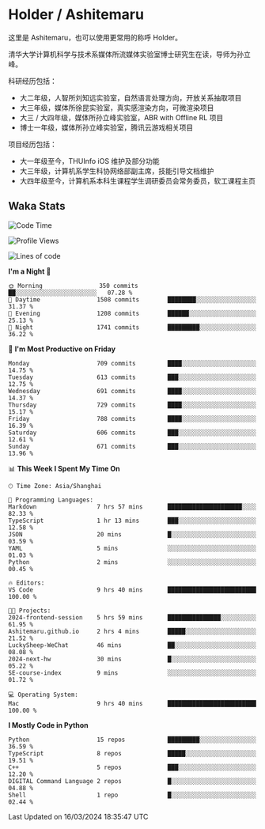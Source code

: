 # Holder / Ashitemaru

这里是 Ashitemaru，也可以使用更常用的称呼 Holder。

清华大学计算机科学与技术系媒体所流媒体实验室博士研究生在读，导师为孙立峰。

科研经历包括：

- 大二年级，人智所刘知远实验室，自然语言处理方向，开放关系抽取项目
- 大三年级，媒体所徐昆实验室，真实感渲染方向，可微渲染项目
- 大三 / 大四年级，媒体所孙立峰实验室，ABR with Offline RL 项目
- 博士一年级，媒体所孙立峰实验室，腾讯云游戏相关项目

项目经历包括：

- 大一年级至今，THUInfo iOS 维护及部分功能
- 大三年级，计算机系学生科协网络部副主席，技能引导文档维护
- 大四年级至今，计算机系本科生课程学生调研委员会常务委员，软工课程主页

## Waka Stats

<!--START_SECTION:waka-->
![Code Time](http://img.shields.io/badge/Code%20Time-1%2C037%20hrs%2039%20mins-blue)

![Profile Views](http://img.shields.io/badge/Profile%20Views-7-blue)

![Lines of code](https://img.shields.io/badge/From%20Hello%20World%20I%27ve%20Written-3.5%20million%20lines%20of%20code-blue)

**I'm a Night 🦉** 

```text
🌞 Morning                350 commits         ██░░░░░░░░░░░░░░░░░░░░░░░   07.28 % 
🌆 Daytime                1508 commits        ████████░░░░░░░░░░░░░░░░░   31.37 % 
🌃 Evening                1208 commits        ██████░░░░░░░░░░░░░░░░░░░   25.13 % 
🌙 Night                  1741 commits        █████████░░░░░░░░░░░░░░░░   36.22 % 
```
📅 **I'm Most Productive on Friday** 

```text
Monday                   709 commits         ████░░░░░░░░░░░░░░░░░░░░░   14.75 % 
Tuesday                  613 commits         ███░░░░░░░░░░░░░░░░░░░░░░   12.75 % 
Wednesday                691 commits         ████░░░░░░░░░░░░░░░░░░░░░   14.37 % 
Thursday                 729 commits         ████░░░░░░░░░░░░░░░░░░░░░   15.17 % 
Friday                   788 commits         ████░░░░░░░░░░░░░░░░░░░░░   16.39 % 
Saturday                 606 commits         ███░░░░░░░░░░░░░░░░░░░░░░   12.61 % 
Sunday                   671 commits         ███░░░░░░░░░░░░░░░░░░░░░░   13.96 % 
```


📊 **This Week I Spent My Time On** 

```text
🕑︎ Time Zone: Asia/Shanghai

💬 Programming Languages: 
Markdown                 7 hrs 57 mins       █████████████████████░░░░   82.33 % 
TypeScript               1 hr 13 mins        ███░░░░░░░░░░░░░░░░░░░░░░   12.58 % 
JSON                     20 mins             █░░░░░░░░░░░░░░░░░░░░░░░░   03.59 % 
YAML                     5 mins              ░░░░░░░░░░░░░░░░░░░░░░░░░   01.03 % 
Python                   2 mins              ░░░░░░░░░░░░░░░░░░░░░░░░░   00.45 % 

🔥 Editors: 
VS Code                  9 hrs 40 mins       █████████████████████████   100.00 % 

🐱‍💻 Projects: 
2024-frontend-session    5 hrs 59 mins       ███████████████░░░░░░░░░░   61.95 % 
Ashitemaru.github.io     2 hrs 4 mins        █████░░░░░░░░░░░░░░░░░░░░   21.52 % 
LuckySheep-WeChat        46 mins             ██░░░░░░░░░░░░░░░░░░░░░░░   08.08 % 
2024-next-hw             30 mins             █░░░░░░░░░░░░░░░░░░░░░░░░   05.22 % 
SE-course-index          9 mins              ░░░░░░░░░░░░░░░░░░░░░░░░░   01.72 % 

💻 Operating System: 
Mac                      9 hrs 40 mins       █████████████████████████   100.00 % 
```

**I Mostly Code in Python** 

```text
Python                   15 repos            █████████░░░░░░░░░░░░░░░░   36.59 % 
TypeScript               8 repos             █████░░░░░░░░░░░░░░░░░░░░   19.51 % 
C++                      5 repos             ███░░░░░░░░░░░░░░░░░░░░░░   12.20 % 
DIGITAL Command Language 2 repos             █░░░░░░░░░░░░░░░░░░░░░░░░   04.88 % 
Shell                    1 repo              █░░░░░░░░░░░░░░░░░░░░░░░░   02.44 % 
```




 Last Updated on 16/03/2024 18:35:47 UTC
<!--END_SECTION:waka-->

<!--
**Ashitemaru/Ashitemaru** is a ✨ _special_ ✨ repository because its `README.md` (this file) appears on your GitHub profile.

Here are some ideas to get you started:

- 🔭 I’m currently working on ...
- 🌱 I’m currently learning ...
- 👯 I’m looking to collaborate on ...
- 🤔 I’m looking for help with ...
- 💬 Ask me about ...
- 📫 How to reach me: ...
- 😄 Pronouns: ...
- ⚡ Fun fact: ...
-->
